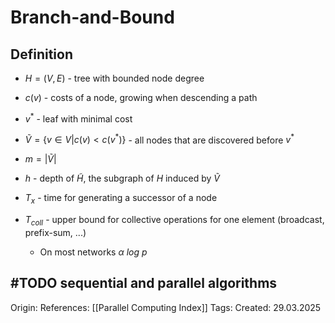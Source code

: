 # Branch-and-Bound

## Definition

- $H = (V, E)$ - tree with bounded node degree
- $c(v)$ - costs of a node, growing when descending a path
- $v^*$ - leaf with minimal cost
- $\widetilde{V} = \{v \in V | c(v) < c(v^*)\}$ - all nodes that are discovered before $v^*$ 
- $m = |\widetilde{V}|$
- $h$ - depth of $\widetilde{H}$, the subgraph of $H$ induced by $\widetilde{V}$ 

- $T_x$ - time for generating a successor of a node
- $T_{coll}$ - upper bound for collective operations for one element (broadcast, prefix-sum, ...)
	- On most networks $\alpha\ log\ p$


#TODO sequential and parallel algorithms
---

Origin: 
References: [[Parallel Computing Index]]
Tags: 
Created: 29.03.2025

